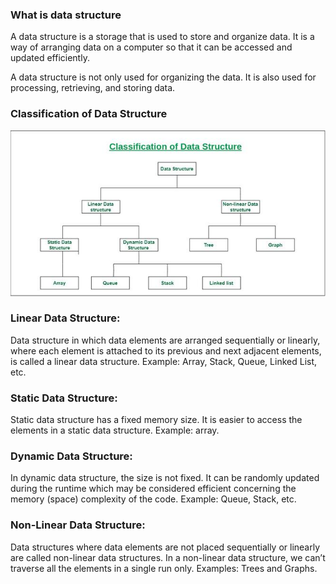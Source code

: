 ### What is data structure
A data structure is a storage that is used to store and organize data. It is a way of arranging data on a computer so that it can be accessed and updated efficiently.

A data structure is not only used for organizing the data. It is also used for processing, retrieving, and storing data.

### Classification of Data Structure

![alt text](basicds.png)

### Linear Data Structure: 
Data structure in which data elements are arranged sequentially or linearly, where each element is attached to its previous and next adjacent elements, is called a linear data structure. 
Example: Array, Stack, Queue, Linked List, etc.

### Static Data Structure: 
Static data structure has a fixed memory size. It is easier to access the elements in a static data structure. 
Example: array.

### Dynamic Data Structure:
In dynamic data structure, the size is not fixed. It can be randomly updated during the runtime which may be considered efficient concerning the memory (space) complexity of the code. 
Example: Queue, Stack, etc.

### Non-Linear Data Structure:
 Data structures where data elements are not placed sequentially or linearly are called non-linear data structures. In a non-linear data structure, we can’t traverse all the elements in a single run only. 
Examples: Trees and Graphs.